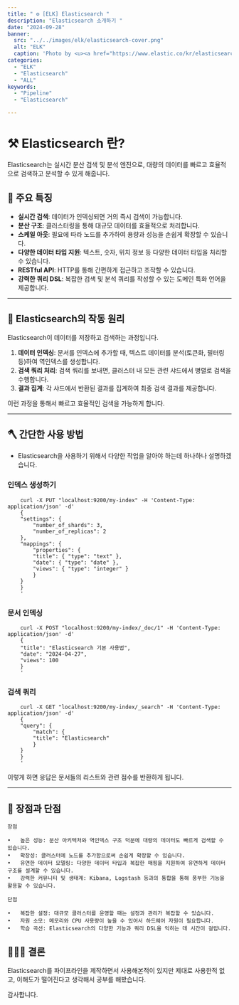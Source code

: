 ```yaml
---
title: " ⚙️ [ELK] Elasticsearch "
description: "Elasticsearch 소개하기 "
date: "2024-09-28"
banner:
  src: "../../images/elk/elasticsearch-cover.png"
  alt: "ELK"
  caption: 'Photo by <u><a href="https://www.elastic.co/kr/elasticsearch">Elasticsearch</a></u>'
categories:
  - "ELK"
  - "Elasticsearch"
  - "ALL"
keywords:
  - "Pipeline"
  - "Elasticsearch"

---
```


# ⚒️ Elasticsearch 란?

Elasticsearch는 실시간 분산 검색 및 분석 엔진으로, 대량의 데이터를 빠르고 효율적으로 검색하고 분석할 수 있게 해줍니다. 

## 📌 주요 특징

- **실시간 검색**: 데이터가 인덱싱되면 거의 즉시 검색이 가능합니다.
- **분산 구조**: 클러스터링을 통해 대규모 데이터를 효율적으로 처리합니다.
- **스케일 아웃**: 필요에 따라 노드를 추가하여 용량과 성능을 손쉽게 확장할 수 있습니다.
- **다양한 데이터 타입 지원**: 텍스트, 숫자, 위치 정보 등 다양한 데이터 타입을 처리할 수 있습니다.
- **RESTful API**: HTTP를 통해 간편하게 접근하고 조작할 수 있습니다.
- **강력한 쿼리 DSL**: 복잡한 검색 및 분석 쿼리를 작성할 수 있는 도메인 특화 언어을 제공합니다.

---

## 🔧 Elasticsearch의 작동 원리

Elasticsearch이 데이터를 저장하고 검색하는 과정입니다.

1. **데이터 인덱싱**: 문서를 인덱스에 추가할 때, 텍스트 데이터를 분석(토큰화, 필터링 등)하여 역인덱스를 생성합니다.
2. **검색 쿼리 처리**: 검색 쿼리를 보내면, 클러스터 내 모든 관련 샤드에서 병렬로 검색을 수행합니다.
3. **결과 집계**: 각 샤드에서 반환된 결과를 집계하여 최종 검색 결과를 제공합니다.

이런 과정을 통해서 빠르고 효율적인 검색을 가능하게 합니다.

---

## 🪓 간단한 사용 방법

- Elasticsearch을 사용하기 위해서 다양한 작업을 알아야 하는데 하나하나 설명하겠습니다.

### 인덱스 생성하기 

        curl -X PUT "localhost:9200/my-index" -H 'Content-Type: application/json' -d'
        {
        "settings": {
            "number_of_shards": 3,
            "number_of_replicas": 2
        },
        "mappings": {
            "properties": {
            "title": { "type": "text" },
            "date": { "type": "date" },
            "views": { "type": "integer" }
            }
        }
        }
        '
### 문서 인덱싱

        curl -X POST "localhost:9200/my-index/_doc/1" -H 'Content-Type: application/json' -d'
        {
        "title": "Elasticsearch 기본 사용법",
        "date": "2024-04-27",
        "views": 100
        }
        '

### 검색 쿼리

        curl -X GET "localhost:9200/my-index/_search" -H 'Content-Type: application/json' -d'
        {
        "query": {
            "match": {
            "title": "Elasticsearch"
            }
        }
        }
        '

이렇게 하면 응답은 문서들의 리스트와 관련 점수를 반환하게 됩니다.

---

## 💎 장점과 단점

    장점

	•	높은 성능: 분산 아키텍처와 역인덱스 구조 덕분에 대량의 데이터도 빠르게 검색할 수 있습니다.
	•	확장성: 클러스터에 노드를 추가함으로써 손쉽게 확장할 수 있습니다.
	•	유연한 데이터 모델링: 다양한 데이터 타입과 복잡한 매핑을 지원하여 유연하게 데이터 구조를 설계할 수 있습니다.
	•	강력한 커뮤니티 및 생태계: Kibana, Logstash 등과의 통합을 통해 풍부한 기능을 활용할 수 있습니다.

    단점

	•	복잡한 설정: 대규모 클러스터를 운영할 때는 설정과 관리가 복잡할 수 있습니다.
	•	자원 소모: 메모리와 CPU 사용량이 높을 수 있어서 하드웨어 자원이 필요합니다.
	•	학습 곡선: Elasticsearch의 다양한 기능과 쿼리 DSL을 익히는 데 시간이 걸립니다.

## 🧑🏻‍💻 결론

Elasticsearch를 파이프라인을 제작하면서 사용해본적이 있지만 제대로 사용한적 없고, 이해도가 떨어진다고 생각해서 공부를 해봤습니다.

감사합니다.
